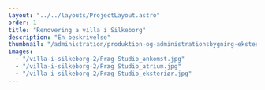 ```yaml
---
layout: "../../layouts/ProjectLayout.astro"
order: 1
title: "Renovering a villa i Silkeborg"
description: "En beskrivelse"
thumbnail: "/administration/produktion-og-administrationsbygning-eksterioer.jpg"
images:
  - "/villa-i-silkeborg-2/Præg Studio_ankomst.jpg"
  - "/villa-i-silkeborg-2/Præg Studio_atrium.jpg"
  - "/villa-i-silkeborg-2/Præg Studio_eksteriør.jpg"
---
```

